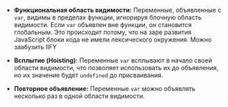 - **Функциональная область видимости:** Переменные, объявленные с `var`, видимы в пределах функции, игнорируя блочную область видимости. Если `var` объявлен вне функции, он становится глобальным. Это происходит потому, что на заре развития JavaScript блоки кода не имели лексического окружения. Можно заабузить IIFY
    
- **Всплытие (Hoisting):** Переменные `var` всплывают в начало своей области видимости, что позволяет использовать их до объявления, но их значение будет `undefined` до присваивания.
    
- **Повторное объявление:** Переменные `var` можно объявлять несколько раз в одной области видимости.